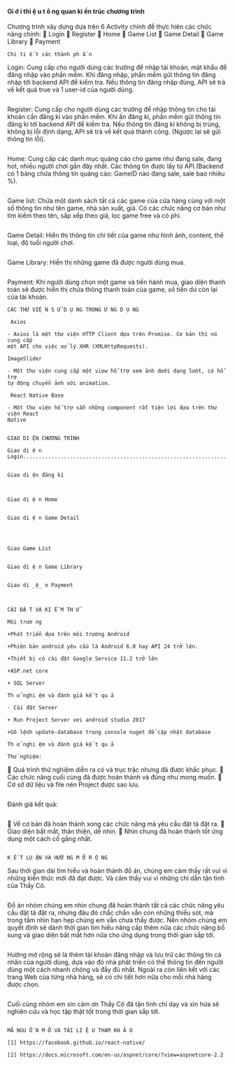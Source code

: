 

####  Gi ớ i thi ệ u t ổ ng quan ki ến trúc chương trình
Chương trình xây dựng dựa trên 6 Activity chính để thực hiên các chức năng
chính:
 Login
 Register
 Home
 Game List
 Game Detail
 Game Library
 Payment
```
Chi ti ế t các thành ph ầ n

```
Login: Cung cấp cho người dùng các trường để nhập tài khoản, mật
khẩu để đăng nhập vào phần mềm. Khi đăng nhập, phần mềm gửi thông tin
đăng nhập tới backend API để kiểm tra. Nếu thông tin đăng nhập đúng, API
sẽ trả về kết quả true và 1 user-id của người dùng.
```
```
Register: Cung cấp cho người dùng các trường để nhập thông tin cho
tài khoản cần đăng kí vào phần mềm. Khi ấn đăng kí, phần mềm gửi thông
tin đăng kí tới backend API để kiểm tra. Nếu thông tin đăng kí không bị
trùng, không bị lỗi định dạng, API sẽ trả về kết quả thành công. (Ngược lại
sẽ gửi thông tin lỗi).
```
```
Home: Cung cấp các danh mục quảng cáo cho game như đang sale,
đang hot, nhiều người chơi gần đây nhất. Các thông tin được lấy từ
API.(Backend có 1 bảng chứa thông tin quảng cáo: GameID nào đang sale,
sale bao nhiêu %).
```
```
Game list: Chứa một danh sách tất cả các game của cửa hàng cùng với
một số thông tin như tên game, nhà sản xuất, giá. Có các chức năng cơ bản
như tìm kiếm theo tên, sắp xếp theo giá, lọc game free và có phí.
```

```
Game Detail: Hiển thị thông tin chi tiết của game như hình ảnh,
content, thể loại, độ tuổi người chơi.
```
```
Game Library: Hiển thị những game đã được người dùng mua.
```
```
Payment: Khi người dùng chọn một game và tiến hành mua, giao diện
thanh toán sẽ được hiển thị chứa thông thanh toán của game, số tiền dư còn
lại của tài khoản.
```
CÁC THƯ VIỆ N S Ử D Ụ NG TRONG Ứ NG D Ụ NG

 Axios

- Axios là một thư viện HTTP Client dựa trên Promise. Cơ bản thì nó cung cấp
một API cho việc xử lý XHR (XMLHttpRequests).

ImageSlider

- Một thư viện cung cấp một view hỗ trợ xem ảnh dưới dạng lướt, có hỗ trợ
tự động chuyển ảnh với animation.

 React Native Base

- Một thư viện hỗ trợ sẵn những component rất tiện lợi dựa trên thư viện React
Native


GIAO DI ỆN CHƯƠNG TRÌNH

Giao di ệ n Login..................................................................................................


Giao di ện đăng kí



Giao di ệ n Home


Giao di ệ n Game Detail




Giao Game List


Giao di ệ n Game Library


Giao di _ệ_ n Payment



CÀI ĐẶ T VÀ KI Ể M TH Ử

Môi trườ ng

+Phát triển dựa trên môi trường Android

+Phiên bản android yêu cầu là Android 6.0 hay API 24 trở lên.

+Thiết bị có cài đặt Google Service 11.2 trở lên

+ASP.net core

+ SQL Server

Th ử nghi ệm và đánh giá kế t qu ả

- Cài đặt Server

+ Run Project Server vơi android studio 2017

+Gõ lệnh update-database trong console nuget để cập nhật database

Th ử nghi ệm và đánh giá kế t qu ả

Thử nghiệm:

```
 Quá trình thử nghiệm diễn ra có và trục trặc nhưng đã được khắc phục.
 Các chức năng cuối cùng đã được hoàn thành và đúng như mong
muốn.
 Cơ sở dữ liệu và file nén Project được sao lưu.
```
```
Đánh giá kết quả:
```
```
 Về cơ bản đã hoàn thành xong các chức năng mà yêu cầu đặt tả đặt ra.
 Giao diện bắt mắt, thân thiện, dễ nhìn.
 Nhìn chung đã hoàn thành tốt ứng dụng một cách cố gắng nhất.
```

K Ế T LU ẬN VÀ HƯỚ NG M Ở R Ộ NG

```
Sau thời gian dài tìm hiểu và hoàn thành đồ án, chúng em cảm thấy rất vui vì
những kiến thức mới đã đạt được. Và cảm thấy vui vì những chỉ dẫn tận tình
của Thầy Cô.
```
```
Đồ án nhóm chúng em nhìn chung đã hoàn thành tất cả các chức năng yêu
cầu đặt tả đặt ra, nhưng đâu đó chắc chắn vẫn còn những thiếu sót, mà trong
tầm nhìn hạn hẹp chúng em vẫn chưa thấy được. Nên nhóm chúng em quyết
định sẽ dành thời gian tìm hiểu nâng cấp thêm nữa các chức năng bổ sung và
giao diện bắt mắt hơn nữa cho ứng dụng trong thời gian sắp tới.
```
```
Hướng mở rộng sẽ là thêm tài khoản đăng nhập và lưu trữ các thông tin cá
nhân của người dùng, dựa vào đó nhà phát triển có thể thông tin đến người
dùng một cách nhanh chóng và đầy đủ nhất. Ngoài ra còn liên kết với các
trang Web của từng nhà hàng, sẽ có chi tiết hơn nữa cho mỗi nhà hàng được
chọn.
```
```
Cuối cùng nhóm em xin cảm ơn Thầy Cô đã tận tình chỉ dạy và xin hứa sẽ
nghiên cứu và học tập thật tốt trong thời gian sắp tới.
```

MÃ NGU Ồ N M Ở VÀ TÀI LI Ệ U THAM KH Ả O

[1] https://facebook.github.io/react-native/

[2] https://docs.microsoft.com/en-us/aspnet/core/?view=aspnetcore-2.2


